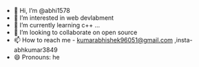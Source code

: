 - 👋 Hi, I’m @abhi1578
- 👀 I’m interested in web devlabment
- 🌱 I’m currently learning c++ ...
- 💞️ I’m looking to collaborate on open source 
- 📫 How to reach me - kumarabhishek96051@gmail.com ,insta- abhkumar3849
- 😄 Pronouns: he 

<!---
abhi1578/abhi1578 is a ✨ special ✨ repository because its `README.md` (this file) appears on your GitHub profile.
You can click the Preview link to take a look at your changes.
--->
